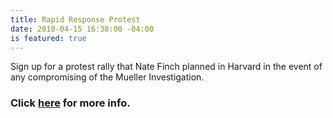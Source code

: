 ```yaml
---
title: Rapid Response Protest
date: 2018-04-15 16:38:00 -04:00
is featured: true
---
```


Sign up for a protest rally that Nate Finch planned in Harvard in the event of any compromising of the Mueller Investigation.

### Click [here](http://indivisiblenashoba.org/nobody-is-above-the-law/) for more info.